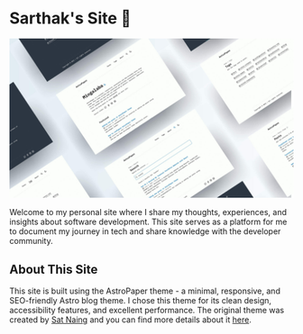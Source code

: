 # Sarthak's Site 📝

![AstroPaper](public/astropaper-og.jpg)

Welcome to my personal site where I share my thoughts, experiences, and insights about software development. This site serves as a platform for me to document my journey in tech and share knowledge with the developer community.

## About This Site

This site is built using the AstroPaper theme - a minimal, responsive, and SEO-friendly Astro blog theme. I chose this theme for its clean design, accessibility features, and excellent performance. The original theme was created by [Sat Naing](https://satnaing.dev/blog) and you can find more details about it [here](https://github.com/satnaing/astro-paper).
